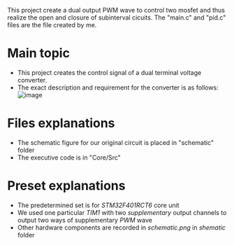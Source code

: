 This project create a dual output PWM wave to control two mosfet and thus realize the open and closure of subinterval cicuits. The "main.c" and "pid.c" files are the file created by me. 

# Main topic
- This project creates the control signal of a dual terminal voltage converter.
- The exact description and requirement for the converter is as follows:
  ![image](https://github.com/gayyi/PWM_generator/assets/105962073/26139ca6-a0b0-4955-89c8-390ae9897d82)

# Files explanations
- The schematic figure for our original circuit is placed in "schematic" folder
- The executive code is in "Core/Src"

# Preset explanations
- The predetermined set is for *STM32F401RCT6* core unit
- We used one particular *TIM1* with two *supplementary* output channels to output two ways of supplementary *PWM* wave
- Other hardware components are recorded in *schematic.png* in *shematic* folder
  

